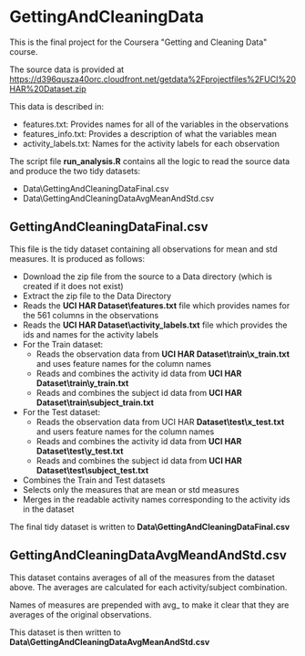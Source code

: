 # GettingAndCleaningData

This is the final project for the Coursera "Getting and Cleaning Data" course.

The source data is provided at https://d396qusza40orc.cloudfront.net/getdata%2Fprojectfiles%2FUCI%20HAR%20Dataset.zip

This data is described in:
- features.txt: Provides names for all of the variables in the observations
- features_info.txt: Provides a description of what the variables mean
- activity_labels.txt: Names for the activity labels for each observation

The script file **run_analysis.R** contains all the logic to read the source data and produce the two tidy datasets:
- Data\GettingAndCleaningDataFinal.csv
- Data\GettingAndCleaningDataAvgMeanAndStd.csv

## GettingAndCleaningDataFinal.csv
This file is the tidy dataset containing all observations for mean and std measures.  It is produced as follows:
- Download the zip file from the source to a Data directory (which is created if it does not exist)
- Extract the zip file to the Data Directory
- Reads the **UCI HAR Dataset\features.txt** file which provides names for the 561 columns in the observations
- Reads the **UCI HAR Dataset\activity_labels.txt** file which provides the ids and names for the activity labels
- For the Train dataset:
  - Reads the observation data from **UCI HAR Dataset\train\x_train.txt** and uses feature names for the column names
  - Reads and combines the activity id data from **UCI HAR Dataset\train\y_train.txt**
  - Reads and combines the subject id data from **UCI HAR Dataset\train\subject_train.txt**
- For the Test dataset:
  - Reads the observation data from UCI HAR **Dataset\test\x_test.txt** and users feature names for the column names
  - Reads and combines the activity id data from **UCI HAR Dataset\test\y_test.txt**
  - Reads and combines the subject id data from **UCI HAR Dataset\test\subject_test.txt**
- Combines the Train and Test datasets
- Selects only the measures that are mean or std measures
- Merges in the readable activity names corresponding to the activity ids in the dataset

The final tidy dataset is written to **Data\GettingAndCleaningDataFinal.csv**

## GettingAndCleaningDataAvgMeandAndStd.csv
This dataset contains averages of all of the measures from the dataset above.  The averages are
calculated for each activity/subject combination. 

Names of measures are prepended with avg_ to make it clear that they are averages of the original observations.

This dataset is then written to **Data\GettingAndCleaningDataAvgMeanAndStd.csv**
